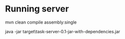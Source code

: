 Running server
==
mvn clean compile assembly:single

java -jar target\task-server-0.1-jar-with-dependencies.jar <port>
